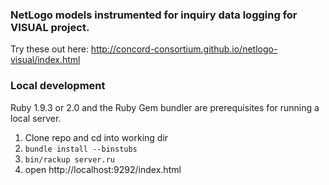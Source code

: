 ### NetLogo models instrumented for inquiry data logging for VISUAL project.

Try these out here: http://concord-consortium.github.io/netlogo-visual/index.html

### Local development

Ruby 1.9.3 or 2.0 and the Ruby Gem bundler are prerequisites for running a local server.

1. Clone repo and cd into working dir
2. `bundle install --binstubs`
3. `bin/rackup server.ru`
4. open http://localhost:9292/index.html

